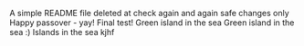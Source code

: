 A simple README file
deleted at
check again
and again
safe changes only
Happy passover - yay!
Final test!
Green island in the sea
Green island in the sea :)
Islands in the sea
kjhf
